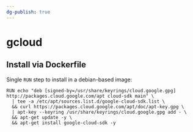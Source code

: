 ```yaml
---
dg-publish: true
---
```

# gcloud

## Install via Dockerfile

Single `RUN` step to install in a debian-based image:
```
RUN echo "deb [signed-by=/usr/share/keyrings/cloud.google.gpg] http://packages.cloud.google.com/apt cloud-sdk main" \
  | tee -a /etc/apt/sources.list.d/google-cloud-sdk.list \
  && curl https://packages.cloud.google.com/apt/doc/apt-key.gpg \
  | apt-key --keyring /usr/share/keyrings/cloud.google.gpg add - \
  && apt-get update -y \
  && apt-get install google-cloud-sdk -y
```
